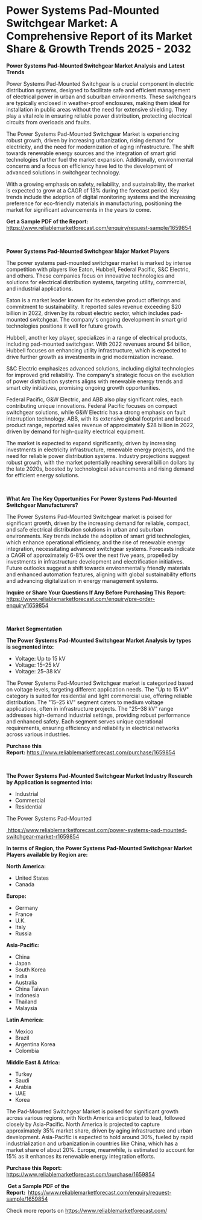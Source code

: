 <p><h1>Power Systems Pad-Mounted Switchgear Market: A Comprehensive Report of its Market Share & Growth Trends 2025 - 2032</h1></p><p><strong>Power Systems Pad-Mounted Switchgear Market Analysis and Latest Trends</strong></p>
<p><p>Power Systems Pad-Mounted Switchgear is a crucial component in electric distribution systems, designed to facilitate safe and efficient management of electrical power in urban and suburban environments. These switchgears are typically enclosed in weather-proof enclosures, making them ideal for installation in public areas without the need for extensive shielding. They play a vital role in ensuring reliable power distribution, protecting electrical circuits from overloads and faults.</p><p>The Power Systems Pad-Mounted Switchgear Market is experiencing robust growth, driven by increasing urbanization, rising demand for electricity, and the need for modernization of aging infrastructure. The shift towards renewable energy sources and the integration of smart grid technologies further fuel the market expansion. Additionally, environmental concerns and a focus on efficiency have led to the development of advanced solutions in switchgear technology.</p><p>With a growing emphasis on safety, reliability, and sustainability, the market is expected to grow at a CAGR of 13% during the forecast period. Key trends include the adoption of digital monitoring systems and the increasing preference for eco-friendly materials in manufacturing, positioning the market for significant advancements in the years to come.</p></p>
<p><strong>Get a Sample PDF of the Report:&nbsp;</strong> <a href="https://www.reliablemarketforecast.com/enquiry/request-sample/1659854?utm_campaign=1080&utm_medium=2&utm_source=Github&utm_content=ia&utm_term=17012025&utm_id=power-systems-pad-mounted-switchgear">https://www.reliablemarketforecast.com/enquiry/request-sample/1659854</a></p>
<p>&nbsp;</p>
<p><strong>Power Systems Pad-Mounted Switchgear Major Market Players</strong></p>
<p><p>The power systems pad-mounted switchgear market is marked by intense competition with players like Eaton, Hubbell, Federal Pacific, S&C Electric, and others. These companies focus on innovative technologies and solutions for electrical distribution systems, targeting utility, commercial, and industrial applications.</p><p>Eaton is a market leader known for its extensive product offerings and commitment to sustainability. It reported sales revenue exceeding $20 billion in 2022, driven by its robust electric sector, which includes pad-mounted switchgear. The company's ongoing development in smart grid technologies positions it well for future growth.</p><p>Hubbell, another key player, specializes in a range of electrical products, including pad-mounted switchgear. With 2022 revenues around $4 billion, Hubbell focuses on enhancing utility infrastructure, which is expected to drive further growth as investments in grid modernization increase. </p><p>S&C Electric emphasizes advanced solutions, including digital technologies for improved grid reliability. The company's strategic focus on the evolution of power distribution systems aligns with renewable energy trends and smart city initiatives, promising ongoing growth opportunities.</p><p>Federal Pacific, G&W Electric, and ABB also play significant roles, each contributing unique innovations. Federal Pacific focuses on compact switchgear solutions, while G&W Electric has a strong emphasis on fault interruption technology. ABB, with its extensive global footprint and broad product range, reported sales revenue of approximately $28 billion in 2022, driven by demand for high-quality electrical equipment.</p><p>The market is expected to expand significantly, driven by increasing investments in electricity infrastructure, renewable energy projects, and the need for reliable power distribution systems. Industry projections suggest robust growth, with the market potentially reaching several billion dollars by the late 2020s, boosted by technological advancements and rising demand for efficient energy solutions.</p></p>
<p>&nbsp;</p>
<p><strong>What Are The Key Opportunities For Power Systems Pad-Mounted Switchgear Manufacturers?</strong></p>
<p><p>The Power Systems Pad-Mounted Switchgear market is poised for significant growth, driven by the increasing demand for reliable, compact, and safe electrical distribution solutions in urban and suburban environments. Key trends include the adoption of smart grid technologies, which enhance operational efficiency, and the rise of renewable energy integration, necessitating advanced switchgear systems. Forecasts indicate a CAGR of approximately 6-8% over the next five years, propelled by investments in infrastructure development and electrification initiatives. Future outlooks suggest a shift towards environmentally friendly materials and enhanced automation features, aligning with global sustainability efforts and advancing digitalization in energy management systems.</p></p>
<p><strong>Inquire or Share Your Questions If Any Before Purchasing This Report:</strong> <a href="https://www.reliablemarketforecast.com/enquiry/pre-order-enquiry/1659854?utm_campaign=1080&utm_medium=2&utm_source=Github&utm_content=ia&utm_term=17012025&utm_id=power-systems-pad-mounted-switchgear">https://www.reliablemarketforecast.com/enquiry/pre-order-enquiry/1659854</a></p>
<p>&nbsp;</p>
<p><strong>Market Segmentation</strong></p>
<p><strong>The Power Systems Pad-Mounted Switchgear Market Analysis by types is segmented into:</strong></p>
<p><ul><li>Voltage: Up to 15 kV</li><li>Voltage: 15–25 kV</li><li>Voltage: 25–38 kV</li></ul></p>
<p><p>The Power Systems Pad-Mounted Switchgear market is categorized based on voltage levels, targeting different application needs. The "Up to 15 kV" category is suited for residential and light commercial use, offering reliable distribution. The "15–25 kV" segment caters to medium voltage applications, often in infrastructure projects. The "25–38 kV" range addresses high-demand industrial settings, providing robust performance and enhanced safety. Each segment serves unique operational requirements, ensuring efficiency and reliability in electrical networks across various industries.</p></p>
<p><strong>Purchase this Report:&nbsp;</strong><a href="https://www.reliablemarketforecast.com/purchase/1659854?utm_campaign=1080&utm_medium=2&utm_source=Github&utm_content=ia&utm_term=17012025&utm_id=power-systems-pad-mounted-switchgear">https://www.reliablemarketforecast.com/purchase/1659854</a></p>
<p>&nbsp;</p>
<p><strong>The Power Systems Pad-Mounted Switchgear Market Industry Research by Application is segmented into:</strong></p>
<p><ul><li>Industrial</li><li>Commercial</li><li>Residential</li></ul></p>
<p><p>The Power Systems Pad-Mounted</p></p>
<p><a href="https://www.reliablemarketforecast.com/power-systems-pad-mounted-switchgear-market-r1659854?utm_campaign=1080&utm_medium=2&utm_source=Github&utm_content=ia&utm_term=17012025&utm_id=power-systems-pad-mounted-switchgear">&nbsp;https://www.reliablemarketforecast.com/power-systems-pad-mounted-switchgear-market-r1659854</a></p>
<p><strong>In terms of Region, the Power Systems Pad-Mounted Switchgear Market Players available by Region are:</strong></p>
<p>
    <p> <strong> North America: </strong>
        <ul>
            <li>United States</li>
            <li>Canada</li>
        </ul>
        </p> 
    <p> <strong> Europe: </strong>
        <ul>
            <li>Germany</li>
            <li>France</li>
            <li>U.K.</li>
            <li>Italy</li>
            <li>Russia</li>
        </ul>
        </p> 
    <p> <strong> Asia-Pacific: </strong>
        <ul>
            <li>China</li>
            <li>Japan</li>
            <li>South Korea</li>
            <li>India</li>
            <li>Australia</li>
            <li>China Taiwan</li>
            <li>Indonesia</li>
            <li>Thailand</li>
            <li>Malaysia</li>
        </ul>
        </p> 
    <p> <strong> Latin America: </strong>
        <ul>
            <li>Mexico</li>
            <li>Brazil</li>
            <li>Argentina Korea</li>
            <li>Colombia</li>
        </ul>
        </p> 
    <p> <strong> Middle East & Africa: </strong>
        <ul>
            <li>Turkey</li>
            <li>Saudi</li>
            <li>Arabia</li>
            <li>UAE</li>
            <li>Korea</li>
        </ul>
    </p>
    </p>
<p><p>The Pad-Mounted Switchgear Market is poised for significant growth across various regions, with North America anticipated to lead, followed closely by Asia-Pacific. North America is projected to capture approximately 35% market share, driven by aging infrastructure and urban development. Asia-Pacific is expected to hold around 30%, fueled by rapid industrialization and urbanization in countries like China, which has a market share of about 20%. Europe, meanwhile, is estimated to account for 15% as it enhances its renewable energy integration efforts.</p></p>
<p><strong>Purchase this Report: </strong><a href="https://www.reliablemarketforecast.com/purchase/1659854?utm_campaign=1080&utm_medium=2&utm_source=Github&utm_content=ia&utm_term=17012025&utm_id=power-systems-pad-mounted-switchgear">https://www.reliablemarketforecast.com/purchase/1659854</a></p>
<p>&nbsp;<strong>Get a Sample PDF of the Report:&nbsp;&nbsp;</strong><a href="https://www.reliablemarketforecast.com/enquiry/request-sample/1659854?utm_campaign=1080&utm_medium=2&utm_source=Github&utm_content=ia&utm_term=17012025&utm_id=power-systems-pad-mounted-switchgear">https://www.reliablemarketforecast.com/enquiry/request-sample/1659854</a></p>
<p><strong></strong></p>
<p>Check more reports on <a href="https://www.reliablemarketforecast.com/?utm_campaign=1080&utm_medium=2&utm_source=Github&utm_content=ia&utm_term=17012025&utm_id=power-systems-pad-mounted-switchgear">https://www.reliablemarketforecast.com/</a></p>